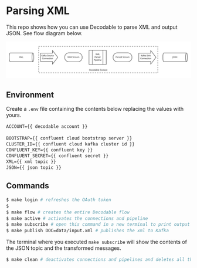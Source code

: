 # Parsing XML
This repo shows how you can use Decodable to parse XML and output JSON. See flow diagram below.

![flow](images/xml.jpg)

## Environment
Create a `.env` file containing the contents below replacing the values with yours.

```properties
ACCOUNT={{ decodable account }}

BOOTSTRAP={{ confluent cloud bootstrap server }}
CLUSTER_ID={{ confluent cloud kafka cluster id }}
CONFLUENT_KEY={{ confluent key }}
CONFLUENT_SECRET={{ confluent secret }}
XML={{ xml topic }}
JSON={{ json topic }}
```

## Commands

```bash
$ make login # refreshes the OAuth token
$
$ make flow # creates the entire Decodable flow
$ make active # activates the connections and pipeline
$ make subscribe # open this command in a new terminal to print output JSON messages
$ make publish DOC=data/input.xml # publishes the xml to Kafka
```

The terminal where you executed `make subscribe` will show the contents of the JSON topic and the transformed messages.


```bash
$ make clean # deactivates connections and pipelines and deletes all the components of the flow

```